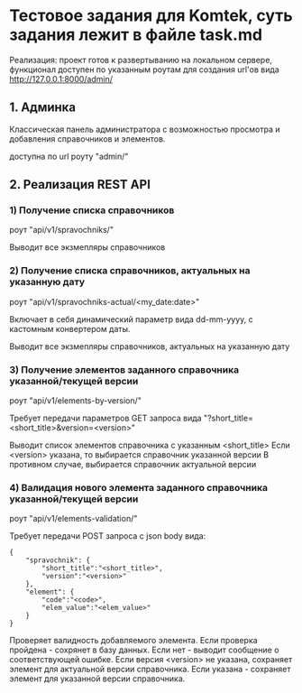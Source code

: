 # Тестовое задания для Komtek, суть задания лежит в файле task.md

Реализация: проект готов к развертыванию на локальном сервере, функционал доступен по указанным роутам для создания url'ов вида http://127.0.0.1:8000/admin/

## 1. Админка

Классическая панель администратора с возможностью просмотра и добавления справочников и элементов.

доступна по url роуту "admin/"

## 2. Реализация REST API

### 1) Получение списка справочников

роут "api/v1/spravochniks/"

Выводит все экзмепляры справочников

### 2) Получение списка справочников, актуальных на указанную дату

роут "api/v1/spravochniks-actual/<my_date:date>"

Включает в себя динамический параметр <date> вида dd-mm-yyyy, с кастомным конвертером даты.

Выводит все экзмепляры справочников, актуальных на указанную дату
  
### 3) Получение элементов заданного справочника указанной/текущей версии

роут "api/v1/elements-by-version/"
  
Требует передачи параметров GET запроса вида "?short_title=<short_title>&version=<versiоn>"

Выводит список элементов справочника с указанным <short_title> 
Если <versiоn> указана, то выбирается справочник указанной версии
В противном случае, выбирается справочник актуальной версии
  
### 4) Валидация нового элемента заданного справочника указанной/текущей версии
  
роут "api/v1/elements-validation/"
  
Требует передачи POST запроса с json body вида:
```
{
    "spravochnik": {
        "short_title":"<short_title>",
        "version":"<version>"
    },
    "element": {
        "code":"<cоde>",
        "elem_value":"<elem_value>"
    }
}
```
Проверяет валидность добавляемого элемента. Если проверка пройдена - сохрянет в базу данных. Если нет - выводит сообщение о соответствующей ошибке.
Если версия <versiоn> не указана, сохраняет элемент для актуальной версии справочника. Если указана - сохраняет элемент для указанной версии справочника.

